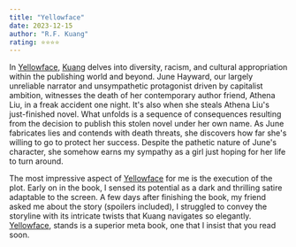 ```yaml
---
title: "Yellowface"
date: 2023-12-15
author: "R.F. Kuang"
rating: ⭐⭐⭐⭐
---
```

In <a href="https://www.goodreads.com/book/show/59357120-yellowface">Yellowface</a>, <a href="https://www.goodreads.com/author/show/16820001.R_F_Kuang">Kuang</a> delves into diversity, racism, and cultural appropriation within the publishing world and beyond. June Hayward, our largely unreliable narrator and unsympathetic protagonist driven by capitalist ambition, witnesses the death of her contemporary author friend, Athena Liu, in a freak accident one night. It's also when she steals Athena Liu's just-finished novel. What unfolds is a sequence of consequences resulting from the decision to publish this stolen novel under her own name. As June fabricates lies and contends with death threats, she discovers how far she's willing to go to protect her success. Despite the pathetic nature of June's character, she somehow earns my sympathy as a girl just hoping for her life to turn around.

The most impressive aspect of <a href="https://www.goodreads.com/book/show/59357120-yellowface">Yellowface</a> for me is the execution of the plot. Early on in the book, I sensed its potential as a dark and thrilling satire adaptable to the screen. A few days after finishing the book, my friend asked me about the story (spoilers included), I struggled to convey the storyline with its intricate twists that Kuang navigates so elegantly. <a href="https://www.goodreads.com/book/show/59357120-yellowface">Yellowface</a>, stands is a superior meta book, one that I insist that you read soon.
